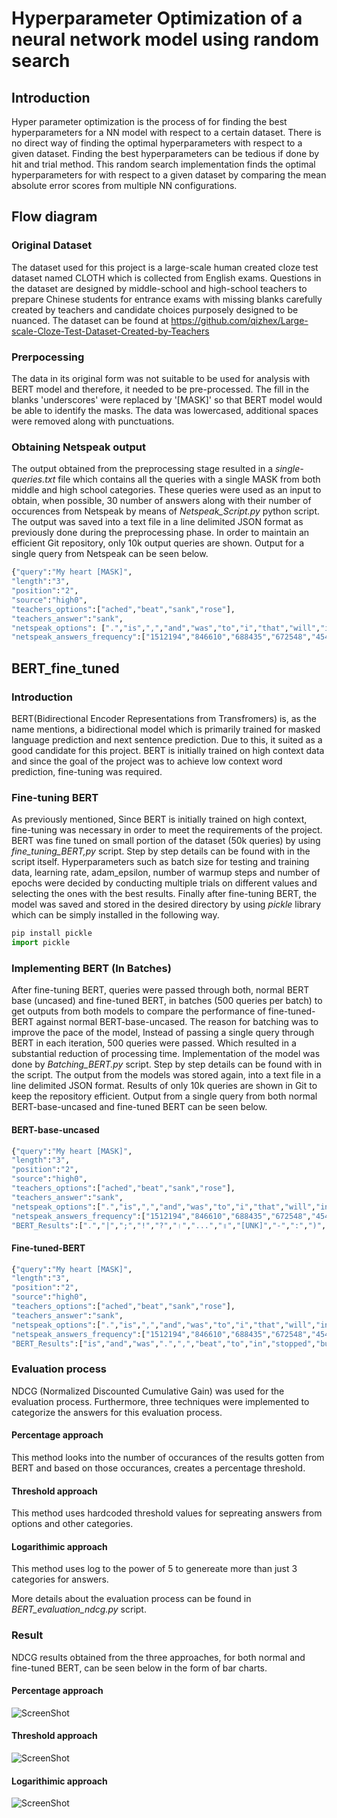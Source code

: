 # Hyperparameter Optimization of a neural network model using random search

## Introduction
Hyper parameter optimization is the process of for finding the best hyperparameters for a NN model with respect to a certain dataset. There is no direct way of finding the optimal hyperparameters with respect to a given dataset. Finding the best hyperparameters can be tedious if done by hit and trial method. This random search implementation finds the optimal hyperparameters for with respect to a given dataset by comparing the mean absolute error scores from multiple NN configurations.
## Flow diagram


### Original Dataset
The dataset used for this project is a large-scale human created cloze test dataset named CLOTH which is collected from English exams. Questions in the dataset are designed by middle-school and high-school teachers to prepare Chinese students for entrance exams with missing blanks carefully created by teachers and candidate choices purposely designed to be nuanced. The dataset can be found at <https://github.com/qizhex/Large-scale-Cloze-Test-Dataset-Created-by-Teachers>

### Prerpocessing
The data in its original form was not suitable to be used for analysis with BERT model and therefore, it needed to be pre-processed. The fill in the blanks 'underscores' were replaced by '[MASK]' so that BERT model would be able to identify the masks. The data was lowercased, additional spaces were removed along with punctuations. 
### Obtaining Netspeak output
The output obtained from the preprocessing stage resulted in a *single-queries.txt* file which contains all the queries with a single MASK from both middle and high school categories. These queries were used as an input to obtain, when possible, 30 number of answers along with their number of occurences from Netspeak by means of *Netspeak_Script.py* python script. The output was saved into a text file in a line delimited JSON format as previously done during the preprocessing phase. In order to maintain an efficient Git repository, only 10k output queries are shown. Output for a single query from Netspeak can be seen below.
```python
{"query":"My heart [MASK]",  
"length":"3",  
"position":"2",  
"source":"high0",  
"teachers_options":["ached","beat","sank","rose"],  
"teachers_answer":"sank",  
"netspeak_options": [".","is",",","and","was","to","i","that","will","in","for",";","!","goes","with","beat","has","sank","out","as","would","?","lyrics","of","the","at","on","belongs","beats","you"],   "netspeak_answer": ".",  
"netspeak_answers_frequency":["1512194","846610","688435","672548","454055","448625","251084","219633","205496","174502","160410","159738","149477","146513","143640","102625","100204","88209","79264","78106","76542","72819","72204","64346","62434","62420","61099","54787","53909","52447"]}  
```

## BERT_fine_tuned

### Introduction
BERT(Bidirectional Encoder Representations from Transfromers) is, as the name mentions, a bidirectional model which is primarily trained for masked language prediction and next sentence prediction. Due to this, it suited as a good candidate for this project. BERT is initially trained on high context data and since the goal of the project was to achieve low context word prediction, fine-tuning was required.

### Fine-tuning BERT
As previously mentioned, Since BERT is initially trained on high context, fine-tuning was necessary in order to meet the requirements of the project. BERT was fine tuned on small portion of the dataset (50k queries) by using *fine_tuning_BERT,py* script. Step by step details can be found with in the script itself. Hyperparameters such as batch size for testing and training data, learning rate, adam_epsilon, number of warmup steps and number of epochs were decided by conducting multiple trials on different values and selecting the ones with the best results. Finally after fine-tuning BERT, the model was saved and stored in the desired directory by using *pickle* library which can be simply installed in the following way.

```python
pip install pickle
import pickle
```
### Implementing BERT (In Batches)
After fine-tuning BERT, queries were passed through both, normal BERT base (uncased) and fine-tuned BERT, in batches (500 queries per batch) to get outputs from both models to compare the performance of fine-tuned-BERT against normal BERT-base-uncased. The reason for batching was to improve the pace of the model, Instead of passing a single query through BERT in each iteration, 500 queries were passed. Which resulted in a substantial reduction of processing time. Implementation of the model was done by *Batching_BERT.py* script. Step by step details can be found with in the script. The output from the models was stored again, into a text file in a line delimited JSON format. Results of only 10k queries are shown in Git to keep the repository efficient. Output from a single query from both normal BERT-base-uncased and fine-tuned BERT can be seen below.
#### BERT-base-uncased
```python
{"query":"My heart [MASK]",
"length":"3",
"position":"2",
"source":"high0",
"teachers_options":["ached","beat","sank","rose"],
"teachers_answer":"sank",
"netspeak_options":[".","is",",","and","was","to","i","that","will","in","for",";","!","goes","with","beat","has","sank","out","as","would","?","lyrics","of","the","at","on","belongs","beats","you"],"netspeak_answer":".",
"netspeak_answers_frequency":["1512194","846610","688435","672548","454055","448625","251084","219633","205496","174502","160410","159738","149477","146513","143640","102625","100204","88209","79264","78106","76542","72819","72204","64346","62434","62420","61099","54787","53909","52447"],
"BERT_Results":[".","|",";","!","?","।","...","॥","[UNK]","-",":",")","~","}","。","is","##¤","'","QUOTATION_MARK",",","beat","defaulted","．","##¦","##hita","=","(","##¨","¤","#"]}
```
#### Fine-tuned-BERT
```python
{"query":"My heart [MASK]",
"length":"3",
"position":"2",
"source":"high0",
"teachers_options":["ached","beat","sank","rose"],
"teachers_answer":"sank",
"netspeak_options":[".","is",",","and","was","to","i","that","will","in","for",";","!","goes","with","beat","has","sank","out","as","would","?","lyrics","of","the","at","on","belongs","beats","you"],"netspeak_answer":".",
"netspeak_answers_frequency":["1512194","846610","688435","672548","454055","448625","251084","219633","205496","174502","160410","159738","149477","146513","143640","102625","100204","88209","79264","78106","76542","72819","72204","64346","62434","62420","61099","54787","53909","52447"],
"BERT_Results":["is","and","was",".",",","beat","to","in","stopped","but","beating","of","rate","still","##felt","so","that","not","!","beats","as","broke","has","he","just","i","had","at","pounding","with"]}
```
### Evaluation process
NDCG (Normalized Discounted Cumulative Gain) was used for the evaluation process. Furthermore, three techniques were implemented to categorize the answers for this evaluation process.
#### Percentage approach
This method looks into the number of occurances of the results gotten from BERT and based on those occurances, creates a percentage threshold.
#### Threshold approach
This method uses hardcoded threshold values for sepreating answers from options and other categories.
#### Logarithimic approach
This method uses log to the power of 5 to genereate more than just 3 categories for answers.

More details about the evaluation process can be found in *BERT_evaluation_ndcg.py* script.

### Result
NDCG results obtained from the three approaches, for both normal and fine-tuned BERT, can be seen below in the form of bar charts.
#### Percentage approach
![ScreenShot](https://github.com/HananKhan7/Projects/blob/main/Low_Context_Word_Prediction_(LCWP)_using_fine_tuned_BERT/Outputs/percentage_type_evaluation.jpg)
#### Threshold approach
![ScreenShot](https://github.com/HananKhan7/Projects/blob/main/Low_Context_Word_Prediction_(LCWP)_using_fine_tuned_BERT/Outputs/threshold_type_evaluation.jpg)
#### Logarithimic approach
![ScreenShot](https://github.com/HananKhan7/Projects/blob/main/Low_Context_Word_Prediction_(LCWP)_using_fine_tuned_BERT/Outputs/logarithmic_type_evaluation.jpg)

